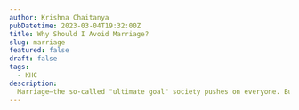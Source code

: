 ```yaml
---
author: Krishna Chaitanya
pubDatetime: 2023-03-04T19:32:00Z
title: Why Should I Avoid Marriage?
slug: marriage
featured: false
draft: false
tags:
  - KHC
description:
  Marriage—the so-called "ultimate goal" society pushes on everyone. But is it really for you? Or is it just a lifelong trap disguised as a dream?
---
```

